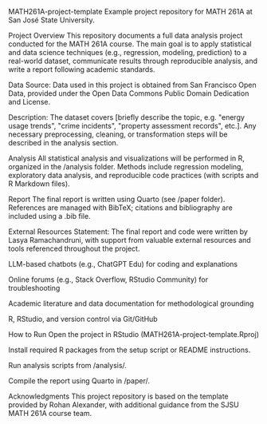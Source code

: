 MATH261A-project-template
Example project repository for MATH 261A at San José State University.

Project Overview
This repository documents a full data analysis project conducted for the MATH 261A course. The main goal is to apply statistical and data science techniques (e.g., regression, modeling, prediction) to a real-world dataset, communicate results through reproducible analysis, and write a report following academic standards.

Data
Source:
Data used in this project is obtained from San Francisco Open Data, provided under the Open Data Commons Public Domain Dedication and License.

Description:
The dataset covers [briefly describe the topic, e.g. "energy usage trends", "crime incidents", "property assessment records", etc.].
Any necessary preprocessing, cleaning, or transformation steps will be described in the analysis section.

Analysis
All statistical analysis and visualizations will be performed in R, organized in the /analysis folder.
Methods include regression modeling, exploratory data analysis, and reproducible code practices (with scripts and R Markdown files).

Report
The final report is written using Quarto (see /paper folder).
References are managed with BibTeX; citations and bibliography are included using a .bib file.

External Resources
Statement:
The final report and code were written by Lasya Ramachandruni, with support from valuable external resources and tools referenced throughout the project.

LLM-based chatbots (e.g., ChatGPT Edu) for coding and explanations

Online forums (e.g., Stack Overflow, RStudio Community) for troubleshooting

Academic literature and data documentation for methodological grounding

R, RStudio, and version control via Git/GitHub

How to Run
Open the project in RStudio (MATH261A-project-template.Rproj)

Install required R packages from the setup script or README instructions.

Run analysis scripts from /analysis/.

Compile the report using Quarto in /paper/.

Acknowledgments
This project repository is based on the template provided by Rohan Alexander, with additional guidance from the SJSU MATH 261A course team.